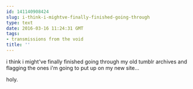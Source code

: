 ```yaml
---
id: 141140908424
slug: i-think-i-mightve-finally-finished-going-through
type: text
date: 2016-03-16 11:24:31 GMT
tags:
- transmissions from the void
title: ''
---
```


i think i might've finally finished going through my old tumblr archives and flagging the ones i'm going to put up on my new site...

holy.